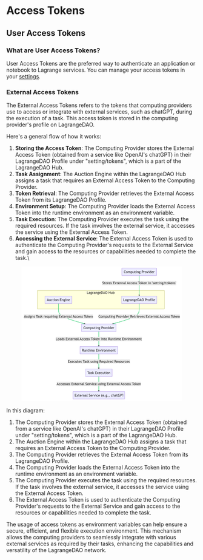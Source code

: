 # Access Tokens

## User Access Tokens

### &#x20;What are User Access Tokens?

User Access Tokens are the preferred way to authenticate an application or notebook to Lagrange  services. You can manage your access tokens in your [settings](https://lagrangedao.org/personal\_center/setting).

### External Access Tokens

The External Access Tokens  refers to the tokens that computing providers use to access or integrate with external services, such as chatGPT, during the execution of a task. This access token is stored in the computing provider's profile on LagrangeDAO.

Here's a general flow of how it works:

1. **Storing the Access Token**: The Computing Provider stores the External Access Token (obtained from a service like OpenAI's chatGPT) in their LagrangeDAO Profile under "setting/tokens", which is a part of the LagrangeDAO Hub.
2. **Task Assignment**: The Auction Engine within the LagrangeDAO Hub assigns a task that requires an External Access Token to the Computing Provider.
3. **Token Retrieval**: The Computing Provider retrieves the External Access Token from its LagrangeDAO Profile.
4. **Environment Setup**: The Computing Provider loads the External Access Token into the runtime environment as an environment variable.
5. **Task Execution**: The Computing Provider executes the task using the required resources. If the task involves the external service, it accesses the service using the External Access Token.
6. **Accessing the External Service**: The External Access Token is used to authenticate the Computing Provider's requests to the External Service and gain access to the resources or capabilities needed to complete the task.\


<figure><img src="../.gitbook/assets/image (5) (1) (1) (1).png" alt=""><figcaption></figcaption></figure>

In this diagram:

1. The Computing Provider stores the External Access Token (obtained from a service like OpenAI's chatGPT) in their LagrangeDAO Profile under "setting/tokens", which is a part of the LagrangeDAO Hub.
2. The Auction Engine within the LagrangeDAO Hub assigns a task that requires an External Access Token to the Computing Provider.
3. The Computing Provider retrieves the External Access Token from its LagrangeDAO Profile.
4. The Computing Provider loads the External Access Token into the runtime environment as an environment variable.
5. The Computing Provider executes the task using the required resources. If the task involves the external service, it accesses the service using the External Access Token.
6. The External Access Token is used to authenticate the Computing Provider's requests to the External Service and gain access to the resources or capabilities needed to complete the task.

The usage of access tokens as environment variables can help ensure a secure, efficient, and flexible execution environment. This mechanism allows the computing providers to seamlessly integrate with various external services as required by their tasks, enhancing the capabilities and versatility of the LagrangeDAO network.
